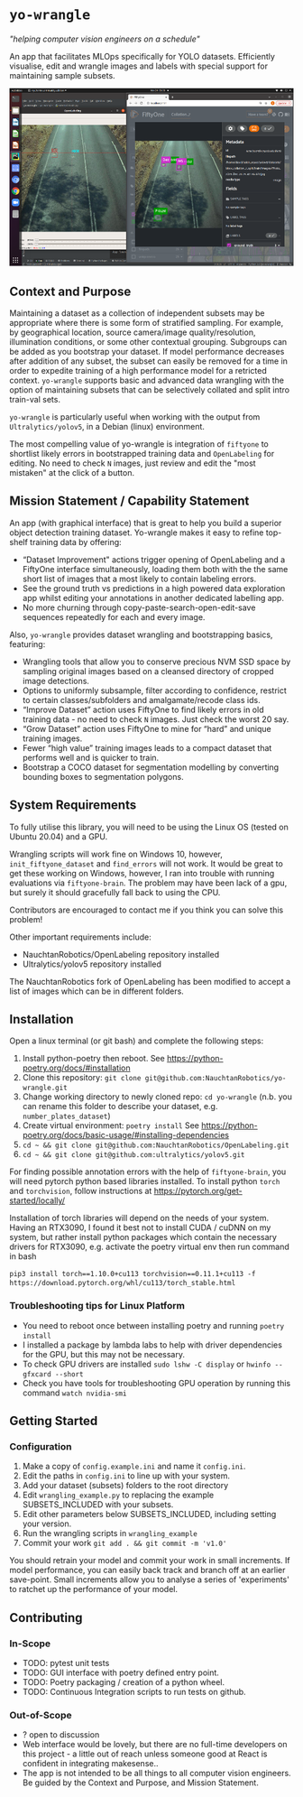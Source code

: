 # `yo-wrangle` 
_"helping computer vision engineers on a schedule"_

An app that facilitates MLOps specifically for YOLO datasets. Efficiently visualise, edit and wrangle images and labels with special support for maintaining sample subsets.

![Editing short listed "most mistaken annotations"](yo-wrangle-55.png)

## Context and Purpose

Maintaining a dataset as a collection of independent subsets may be appropriate where there is some form of stratified sampling. For example, by geographical location, source camera/image quality/resolution, illumination conditions, or some other contextual grouping. Subgroups can be added as you bootstrap your dataset.  If model performance decreases after addition of any subset, the subset can easily be removed for a time in order to expedite training of a high performance model for a retricted context. `yo-wrangle` supports basic and advanced data wrangling with the option of maintaining subsets that can be selectively collated and split intro train-val sets.

`yo-wrangle` is particularly useful when working with the output from `Ultralytics/yolov5`, in a Debian (linux) environment.

The most compelling value of yo-wrangle is integration of `fiftyone` to shortlist likely errors in bootstrapped training data and `OpenLabeling` for editing. No need to check `N` images, just review and edit the "most mistaken" at the click of a button.

## Mission Statement / Capability Statement 

An app (with graphical interface) that is great to help you build a superior object detection training dataset. Yo-wrangle makes it easy to refine top-shelf training data by offering:

* “Dataset Improvement" actions trigger opening of OpenLabeling and a FiftyOne interface simultaneously, loading them both with the the same short list of images that a most likely to contain labeling errors. 
* See the ground truth vs predictions in a high powered data exploration app whilst editing your annotations in another dedicated labelling app. 
* No more churning through copy-paste-search-open-edit-save sequences repeatedly for each and every image. 

Also, `yo-wrangle` provides dataset wrangling and bootstrapping basics, featuring:
* Wrangling tools that allow you to conserve precious NVM SSD space by sampling original images based on a cleansed directory of cropped image detections. 
* Options to uniformly subsample, filter according to confidence, restrict to certain classes/subfolders and amalgamate/recode class ids. 
* “Improve Dataset” action uses FiftyOne to find likely errors in old training data - no need to check `N` images. Just check the worst 20 say.  
* “Grow Dataset” action uses FiftyOne to mine for “hard” and unique training images. 
* Fewer “high value” training images leads to a compact dataset that performs well and is quicker to train. 
* Bootstrap a COCO dataset for segmentation modelling by converting bounding boxes to segmentation polygons.

## System Requirements

To fully utilise this library, you will need to be using the Linux OS (tested on Ubuntu 20.04) and a GPU.

Wrangling scripts will work fine on Windows 10, however, `init_fiftyone_dataset` and `find_errors` will not work.
It would be great to get these working on Windows, however, I ran into trouble with running evaluations via `fiftyone-brain`. 
The problem may have been lack of a gpu, but surely it should gracefully fall back to using the CPU.

Contributors are encouraged to contact me if you think you can solve this problem!

Other important requirements include:
* NauchtanRobotics/OpenLabeling repository installed
* Ultralytics/yolov5 repository installed

The NauchtanRobotics fork of OpenLabeling has been modified to accept a list of images which can be in different folders.

## Installation

Open a linux terminal (or git bash) and complete the following steps:

1. Install python-poetry then reboot. See https://python-poetry.org/docs/#installation
2. Clone this repository:  `git clone git@github.com:NauchtanRobotics/yo-wrangle.git`
3. Change working directory to newly cloned repo: `cd yo-wrangle` (n.b. you can rename this folder to describe your dataset, e.g. `number_plates_dataset`)
4. Create virtual environment:  `poetry install` See https://python-poetry.org/docs/basic-usage/#installing-dependencies
5. `cd ~ && git clone git@github.com:NauchtanRobotics/OpenLabeling.git`
6. `cd ~ && git clone git@github.com:ultralytics/yolov5.git`

For finding possible annotation errors with the help of `fiftyone-brain`, you will need pytorch python based libraries installed.
To install python `torch` and `torchvision`, follow instructions at https://pytorch.org/get-started/locally/

Installation of torch libraries will depend on the needs of your system. Having an RTX3090, I found
it best not to install CUDA / cuDNN on my system, but rather install python packages which contain
the necessary drivers for RTX3090, e.g. activate the poetry virtual env then run command in bash
```
pip3 install torch==1.10.0+cu113 torchvision==0.11.1+cu113 -f https://download.pytorch.org/whl/cu113/torch_stable.html
```

### Troubleshooting tips for Linux Platform

* You need to reboot once between installing poetry and running `poetry install`
* I installed a package by lambda labs to help with driver dependencies for the GPU, but this may not be necessary. 
* To check GPU drivers are installed `sudo lshw -C display` or `hwinfo --gfxcard --short`
* Check you have tools for troubleshooting GPU operation by running this command `watch nvidia-smi`

## Getting Started
### Configuration
1. Make a copy of `config.example.ini` and name it `config.ini`.
2. Edit the paths in `config.ini` to line up with your system.
3. Add your dataset (subsets) folders to the root directory
4. Edit `wrangling_example.py` to replacing the example SUBSETS_INCLUDED with your subsets.
5. Edit other parameters below SUBSETS_INCLUDED, including setting your version.
6. Run the wrangling scripts in `wrangling_example`
7. Commit your work `git add . && git commit -m 'v1.0'`

You should retrain your model and commit your work in small increments. 
If model performance, you can easily back track and branch off at an earlier save-point.
Small increments allow you to analyse a series of 'experiments' to ratchet up the performance of your model.

## Contributing

### In-Scope
* TODO: pytest unit tests
* TODO: GUI interface with poetry defined entry point.
* TODO: Poetry packaging / creation of a python wheel.
* TODO: Continuous Integration scripts to run tests on github.

### Out-of-Scope
* ? open to discussion
* Web interface would be lovely, but there are no full-time developers on this project - a little out of reach unless someone good at React is confident in integrating makesense..
* The app is not intended to be all things to all computer vision engineers. Be guided by the Context and Purpose, and Mission Statement.
